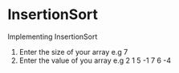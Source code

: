 # InsertionSort
Implementing InsertionSort
1. Enter the size of your array
  e.g 7
2. Enter the value of you array
  e.g 2 1 5 -1 7 6 -4
